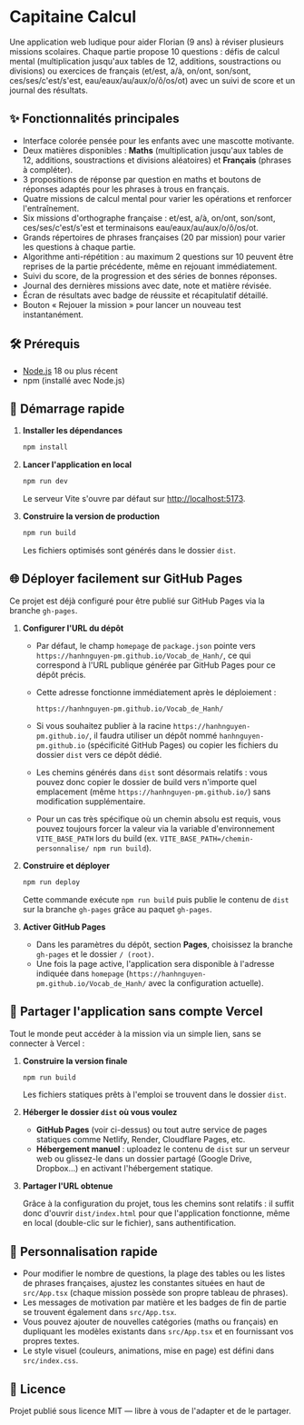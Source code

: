 # Capitaine Calcul

Une application web ludique pour aider Florian (9 ans) à réviser plusieurs missions scolaires. Chaque partie propose 10
questions : défis de calcul mental (multiplication jusqu'aux tables de 12, additions, soustractions ou divisions) ou exercices de français (et/est, a/à, on/ont, son/sont, ces/ses/c'est/s'est, eau/eaux/au/aux/o/ô/os/ot) avec un suivi de score et un journal des
résultats.

## ✨ Fonctionnalités principales

- Interface colorée pensée pour les enfants avec une mascotte motivante.
- Deux matières disponibles : **Maths** (multiplication jusqu'aux tables de 12, additions, soustractions et divisions aléatoires) et **Français** (phrases à compléter).
- 3 propositions de réponse par question en maths et boutons de réponses adaptés pour les phrases à trous en français.
- Quatre missions de calcul mental pour varier les opérations et renforcer l'entraînement.
- Six missions d'orthographe française : et/est, a/à, on/ont, son/sont, ces/ses/c'est/s'est et terminaisons eau/eaux/au/aux/o/ô/os/ot.
- Grands répertoires de phrases françaises (20 par mission) pour varier les questions à chaque partie.
- Algorithme anti-répétition : au maximum 2 questions sur 10 peuvent être reprises de la partie précédente, même en rejouant immédiatement.
- Suivi du score, de la progression et des séries de bonnes réponses.
- Journal des dernières missions avec date, note et matière révisée.
- Écran de résultats avec badge de réussite et récapitulatif détaillé.
- Bouton « Rejouer la mission » pour lancer un nouveau test instantanément.

## 🛠️ Prérequis

- [Node.js](https://nodejs.org/) 18 ou plus récent
- npm (installé avec Node.js)

## 🚀 Démarrage rapide

1. **Installer les dépendances**

   ```bash
   npm install
   ```

2. **Lancer l'application en local**

   ```bash
   npm run dev
   ```

   Le serveur Vite s'ouvre par défaut sur [http://localhost:5173](http://localhost:5173).

3. **Construire la version de production**

   ```bash
   npm run build
   ```

   Les fichiers optimisés sont générés dans le dossier `dist`.

## 🌐 Déployer facilement sur GitHub Pages

Ce projet est déjà configuré pour être publié sur GitHub Pages via la branche `gh-pages`.

1. **Configurer l'URL du dépôt**
   - Par défaut, le champ `homepage` de `package.json` pointe vers `https://hanhnguyen-pm.github.io/Vocab_de_Hanh/`, ce qui correspond à l'URL publique générée par GitHub Pages pour ce dépôt précis.
   - Cette adresse fonctionne immédiatement après le déploiement :

     ```text
     https://hanhnguyen-pm.github.io/Vocab_de_Hanh/
     ```

   - Si vous souhaitez publier à la racine `https://hanhnguyen-pm.github.io/`, il faudra utiliser un dépôt nommé `hanhnguyen-pm.github.io` (spécificité GitHub Pages) ou copier les fichiers du dossier `dist` vers ce dépôt dédié.
   - Les chemins générés dans `dist` sont désormais relatifs : vous pouvez donc copier le dossier de build vers n'importe quel emplacement (même `https://hanhnguyen-pm.github.io/`) sans modification supplémentaire.
   - Pour un cas très spécifique où un chemin absolu est requis, vous pouvez toujours forcer la valeur via la variable d'environnement `VITE_BASE_PATH` lors du build (ex. `VITE_BASE_PATH=/chemin-personnalise/ npm run build`).

2. **Construire et déployer**

   ```bash
   npm run deploy
   ```

   Cette commande exécute `npm run build` puis publie le contenu de `dist` sur la branche `gh-pages` grâce au paquet `gh-pages`.

3. **Activer GitHub Pages**
   - Dans les paramètres du dépôt, section **Pages**, choisissez la branche `gh-pages` et le dossier `/ (root)`.
   - Une fois la page active, l'application sera disponible à l'adresse indiquée dans `homepage` (`https://hanhnguyen-pm.github.io/Vocab_de_Hanh/` avec la configuration actuelle).

## 🔗 Partager l'application sans compte Vercel

Tout le monde peut accéder à la mission via un simple lien, sans se connecter à Vercel :

1. **Construire la version finale**

   ```bash
   npm run build
   ```

   Les fichiers statiques prêts à l'emploi se trouvent dans le dossier `dist`.

2. **Héberger le dossier `dist` où vous voulez**
   - **GitHub Pages** (voir ci-dessus) ou tout autre service de pages statiques comme Netlify, Render, Cloudflare Pages, etc.
   - **Hébergement manuel** : uploadez le contenu de `dist` sur un serveur web ou glissez-le dans un dossier partagé (Google Drive, Dropbox…) en activant l'hébergement statique.

3. **Partager l'URL obtenue**

   Grâce à la configuration du projet, tous les chemins sont relatifs : il suffit donc d'ouvrir `dist/index.html` pour que l'application fonctionne, même en local (double-clic sur le fichier), sans authentification.

## 🔧 Personnalisation rapide

- Pour modifier le nombre de questions, la plage des tables ou les listes de phrases françaises, ajustez les constantes situées en haut de `src/App.tsx` (chaque mission possède son propre tableau de phrases).
- Les messages de motivation par matière et les badges de fin de partie se trouvent également dans `src/App.tsx`.
- Vous pouvez ajouter de nouvelles catégories (maths ou français) en dupliquant les modèles existants dans `src/App.tsx` et en fournissant vos propres textes.
- Le style visuel (couleurs, animations, mise en page) est défini dans `src/index.css`.

## 📄 Licence

Projet publié sous licence MIT — libre à vous de l'adapter et de le partager.
